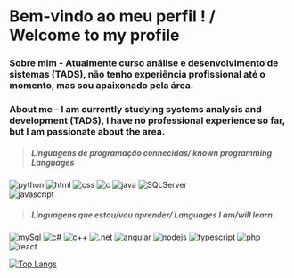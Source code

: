# Bem-vindo ao meu perfil ! / Welcome to my profile #

### Sobre mim - Atualmente curso análise e desenvolvimento de sistemas (TADS), não tenho experiência profissional até o momento, mas sou apaixonado pela área.
### About me - I am currently studying systems analysis and development (TADS), I have no professional experience so far, but I am passionate about the area.      
  


> ##### Linguagens de programação conhecidas/ known programming Languages    

![python](https://img.shields.io/badge/Python-3776AB?style=for-the-badge&logo=python&logoColor=white)
![html](https://img.shields.io/badge/HTML5-E34F26?style=for-the-badge&logo=html5&logoColor=white)
![css](https://img.shields.io/badge/CSS3-1572B6?style=for-the-badge&logo=css3&logoColor=white)
![c](https://img.shields.io/badge/C-00599C?style=for-the-badge&logo=c&logoColor=white)
![java](https://img.shields.io/badge/Java-ED8B00?style=for-the-badge&logo=openjdk&logoColor=white)
![SQLServer](https://img.shields.io/badge/Microsoft_SQL_Server-CC2927?style=for-the-badge&logo=microsoft-sql-server&logoColor=white)    
![javascript](https://img.shields.io/badge/JavaScript-323330?style=for-the-badge&logo=javascript&logoColor=F7DF1E)

> ##### Linguagens que estou/vou aprender/ Languages ​​I am/will learn    

![mySql](https://img.shields.io/badge/MySQL-00000F?style=for-the-badge&logo=mysql&logoColor=white)
![c#](https://img.shields.io/badge/C%23-239120?style=for-the-badge&logo=c-sharp&logoColor=white)
![c++](https://img.shields.io/badge/C%2B%2B-00599C?style=for-the-badge&logo=c%2B%2B&logoColor=white)
![.net](https://img.shields.io/badge/.NET-5C2D91?style=for-the-badge&logo=.net&logoColor=white)
![angular](https://img.shields.io/badge/Angular-DD0031?style=for-the-badge&logo=angular&logoColor=white)
![nodejs](https://img.shields.io/badge/Node.js-43853D?style=for-the-badge&logo=node.js&logoColor=white)
![typescript](https://img.shields.io/badge/TypeScript-007ACC?style=for-the-badge&logo=typescript&logoColor=white)
![php](https://img.shields.io/badge/PHP-777BB4?style=for-the-badge&logo=php&logoColor=white)
![react](https://img.shields.io/badge/React-20232A?style=for-the-badge&logo=react&logoColor=61DAFB)

 [![Top Langs](https://github-readme-stats.vercel.app/api/top-langs/?username=PedroCNeto)](https://github.com/PedroCNeto/github-readme-stats&theme=radical)


<!--
**PedroCNeto/PedroCNeto** is a ✨ _special_ ✨ repository because its `README.md` (this file) appears on your GitHub profile.

Here are some ideas to get you started:

- 🔭 I’m currently working on ...
- 🌱 I’m currently learning ...
- 👯 I’m looking to collaborate on ...
- 🤔 I’m looking for help with ...
- 💬 Ask me about ...
- 📫 How to reach me: ...
- 😄 Pronouns: ...
- ⚡ Fun fact: ...
-->

